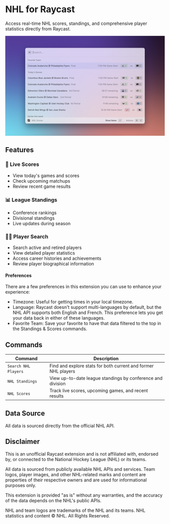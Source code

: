 # NHL for Raycast

Access real-time NHL scores, standings, and comprehensive player statistics directly from Raycast.

![NHL for Raycast](./metadata/nhl-0.png)

## Features

### 🏒 Live Scores

- View today's games and scores
- Check upcoming matchups
- Review recent game results

### 📊 League Standings

- Conference rankings
- Divisional standings
- Live updates during season

### 🏃‍♂️ Player Search

- Search active and retired players
- View detailed player statistics
- Access career histories and achievements
- Review player biographical information

#### Preferences

There are a few preferences in this extension you can use to enhance your experience:

- Timezone: Useful for getting times in your local timezone.
- Language: Raycast doesn't support multi-languages by default, but the NHL API supports both English and French. This preference lets you get your data back in either of these languages.
- Favorite Team: Save your favorite to have that data filtered to the top in the Standings & Scores commands.

## Commands

| Command              | Description                                                    |
| -------------------- | -------------------------------------------------------------- |
| `Search NHL Players` | Find and explore stats for both current and former NHL players |
| `NHL Standings`      | View up-to-date league standings by conference and division    |
| `NHL Scores`         | Track live scores, upcoming games, and recent results          |

## Data Source

All data is sourced directly from the official NHL API.

## Disclaimer

This is an unofficial Raycast extension and is not affiliated with, endorsed by, or connected to the National Hockey League (NHL) or its teams.

All data is sourced from publicly available NHL APIs and services. Team logos, player images, and other NHL-related marks and content are properties of their respective owners and are used for informational purposes only.

This extension is provided "as is" without any warranties, and the accuracy of the data depends on the NHL's public APIs.

NHL and team logos are trademarks of the NHL and its teams. NHL statistics and content © NHL. All Rights Reserved.
